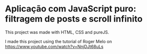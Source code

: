 # Aplicação com JavaScript puro: filtragem de posts e scroll infinito

This project was made with HTML, CSS and pureJS.

I made this project using the tutorial of Roger Melo on https://www.youtube.com/watch?v=NnjDJt68uLs
